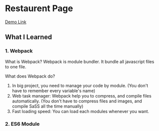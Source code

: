 # Restaurent Page

[Demo Link](https://jiasong214.github.io/TheOdinProject/restaurant-page/restaurant.html)

## What I Learned

### 1. Webpack

What is Webpack?
Webpack is module bundler. It bundle all javascript files to one file.

What does Webpack do?

1. In big project, you need to manage your code by module. (You don't have to remember every variable's name)
2. Web task manager: Webpack help you to compress, and compile files automatically. (You don't have to compress files and images, and compile SaSS all the time manually)
3. Fast loading speed: You can load each modules whenever you want.

### 2. ES6 Module
